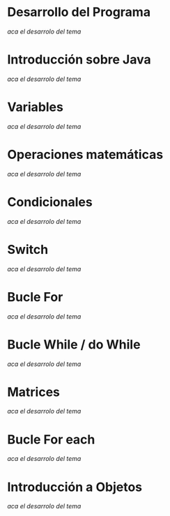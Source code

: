 # Desarrollo del Programa
*aca el desarrolo del tema*

# Introducción sobre Java
*aca el desarrolo del tema*

# Variables
*aca el desarrolo del tema*

# Operaciones matemáticas
*aca el desarrolo del tema*

# Condicionales
*aca el desarrolo del tema*

# Switch
*aca el desarrolo del tema*

# Bucle For
*aca el desarrolo del tema*

# Bucle While / do While
*aca el desarrolo del tema*

# Matrices
*aca el desarrolo del tema*

# Bucle For each
*aca el desarrolo del tema*

# Introducción a Objetos
*aca el desarrolo del tema*



